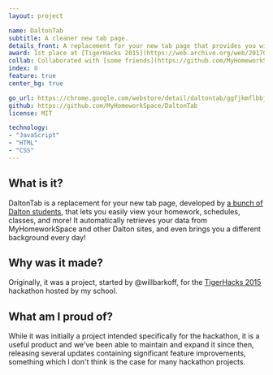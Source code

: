```yaml
---
layout: project

name: DaltonTab
subtitle: A cleaner new tab page.
details_front: A replacement for your new tab page that provides you with at-a-glance information about your upcoming classes and homework.
award: 1st place at [TigerHacks 2015](https://web.archive.org/web/20170707221701/http://www.tigerhacks.com/){:target="_blank"}{:rel="noopener noreferrer"} hackathon
collab: Collaborated with [some friends](https://github.com/MyHomeworkSpace/DaltonTab/graphs/contributors){:target="_blank"}{:rel="noopener noreferrer"}
index: 8
feature: true
center_bg: true

go_url: https://chrome.google.com/webstore/detail/daltontab/ggfjkmflbbjndabmnngilkfpmdegbfkm
github: https://github.com/MyHomeworkSpace/DaltonTab
license: MIT

technology:
- "JavaScript"
- "HTML"
- "CSS"
---
```

## What is it?
DaltonTab is a replacement for your new tab page, developed by [a bunch of Dalton students](https://github.com/ULTIMATHEXERS/DaltonTab/graphs/contributors), that lets you easily view your homework, schedules, classes, and more! It automatically retrieves your data from MyHomeworkSpace and other Dalton sites, and even brings you a different background every day!

## Why was it made?
Originally, it was a project, started by @willbarkoff, for the [TigerHacks 2015](https://web.archive.org/web/20170707221701/http://www.tigerhacks.com/) hackathon hosted by my school.

## What am I proud of?
While it was initially a project intended specifically for the hackathon, it is a useful product and we've been able to maintain and expand it since then, releasing several updates containing significant feature improvements, something which I don't think is the case for many hackathon projects.